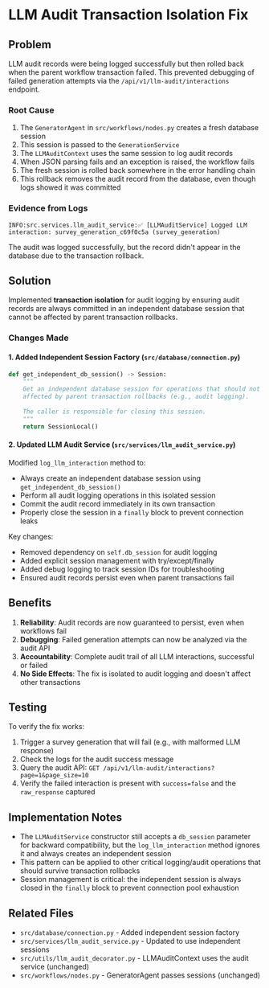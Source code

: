 # LLM Audit Transaction Isolation Fix

## Problem

LLM audit records were being logged successfully but then rolled back when the parent workflow transaction failed. This prevented debugging of failed generation attempts via the `/api/v1/llm-audit/interactions` endpoint.

### Root Cause

1. The `GeneratorAgent` in `src/workflows/nodes.py` creates a fresh database session
2. This session is passed to the `GenerationService` 
3. The `LLMAuditContext` uses the same session to log audit records
4. When JSON parsing fails and an exception is raised, the workflow fails
5. The fresh session is rolled back somewhere in the error handling chain
6. This rollback removes the audit record from the database, even though logs showed it was committed

### Evidence from Logs

```
INFO:src.services.llm_audit_service:✅ [LLMAuditService] Logged LLM interaction: survey_generation_c69f0c5a (survey_generation)
```

The audit was logged successfully, but the record didn't appear in the database due to the transaction rollback.

## Solution

Implemented **transaction isolation** for audit logging by ensuring audit records are always committed in an independent database session that cannot be affected by parent transaction rollbacks.

### Changes Made

#### 1. Added Independent Session Factory (`src/database/connection.py`)

```python
def get_independent_db_session() -> Session:
    """
    Get an independent database session for operations that should not be 
    affected by parent transaction rollbacks (e.g., audit logging).
    
    The caller is responsible for closing this session.
    """
    return SessionLocal()
```

#### 2. Updated LLM Audit Service (`src/services/llm_audit_service.py`)

Modified `log_llm_interaction` method to:
- Always create an independent database session using `get_independent_db_session()`
- Perform all audit logging operations in this isolated session
- Commit the audit record immediately in its own transaction
- Properly close the session in a `finally` block to prevent connection leaks

Key changes:
- Removed dependency on `self.db_session` for audit logging
- Added explicit session management with try/except/finally
- Added debug logging to track session IDs for troubleshooting
- Ensured audit records persist even when parent transactions fail

## Benefits

1. **Reliability**: Audit records are now guaranteed to persist, even when workflows fail
2. **Debugging**: Failed generation attempts can now be analyzed via the audit API
3. **Accountability**: Complete audit trail of all LLM interactions, successful or failed
4. **No Side Effects**: The fix is isolated to audit logging and doesn't affect other transactions

## Testing

To verify the fix works:

1. Trigger a survey generation that will fail (e.g., with malformed LLM response)
2. Check the logs for the audit success message
3. Query the audit API: `GET /api/v1/llm-audit/interactions?page=1&page_size=10`
4. Verify the failed interaction is present with `success=false` and the `raw_response` captured

## Implementation Notes

- The `LLMAuditService` constructor still accepts a `db_session` parameter for backward compatibility, but the `log_llm_interaction` method ignores it and always creates an independent session
- This pattern can be applied to other critical logging/audit operations that should survive transaction rollbacks
- Session management is critical: the independent session is always closed in the `finally` block to prevent connection pool exhaustion

## Related Files

- `src/database/connection.py` - Added independent session factory
- `src/services/llm_audit_service.py` - Updated to use independent sessions
- `src/utils/llm_audit_decorator.py` - LLMAuditContext uses the audit service (unchanged)
- `src/workflows/nodes.py` - GeneratorAgent passes sessions (unchanged)

